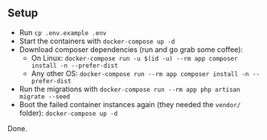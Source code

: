 ## Setup

- Run `cp .env.example .env`
- Start the containers with `docker-compose up -d`
- Download composer dependencies (run and go grab some coffee):
    - On Linux: `docker-compose run -u $(id -u) --rm app composer install -n --prefer-dist`
    - Any other OS: `docker-compose run --rm app composer install -n --prefer-dist`
- Run the migrations with `docker-compose run --rm app php artisan migrate --seed`
- Boot the failed container instances again (they needed the `vendor/` folder): `docker-compose up -d`

Done.
